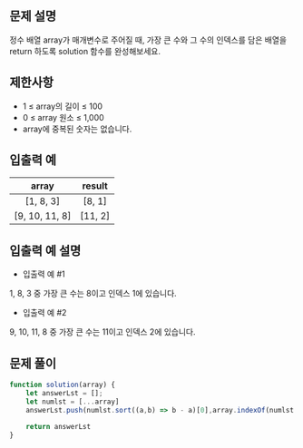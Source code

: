 ## 문제 설명
정수 배열 array가 매개변수로 주어질 때, 가장 큰 수와 그 수의 인덱스를 담은 배열을 return 하도록 solution 함수를 완성해보세요.

## 제한사항
- 1 ≤ array의 길이 ≤ 100
- 0 ≤ array 원소 ≤ 1,000
- array에 중복된 숫자는 없습니다.

## 입출력 예
array	|result
:--:|:--:
[1, 8, 3]|	[8, 1]
[9, 10, 11, 8]	|[11, 2]

## 입출력 예 설명
- 입출력 예 #1

1, 8, 3 중 가장 큰 수는 8이고 인덱스 1에 있습니다.

- 입출력 예 #2

9, 10, 11, 8 중 가장 큰 수는 11이고 인덱스 2에 있습니다.

## 문제 풀이

```js
function solution(array) {
    let answerLst = [];
    let numlst = [...array]
    answerLst.push(numlst.sort((a,b) => b - a)[0],array.indexOf(numlst.sort((a,b) => b - a)[0]))
 
    return answerLst
}
```